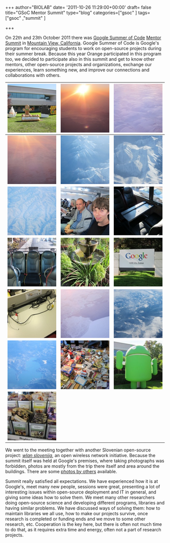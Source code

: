 +++
author="BIOLAB"
date= '2011-10-26 11:29:00+00:00'
draft= false
title="GSoC Mentor Summit"
type="blog"
categories=["gsoc" ]
tags=["gsoc" ,"summit" ]

+++

On 22th and 23th October 2011 there was [Google Summer of Code](https://code.google.com/soc/) [Mentor Summit](http://gsoc-wiki.osuosl.org/index.php/2011) in [Mountain View, California](http://en.wikipedia.org/wiki/Mountain_View,_California). Google Summer of Code is Google's program for encouraging students to work on open-source projects during their summer break. Because this year Orange participated in this program too, we decided to participate also in this summit and get to know other mentors, other open-source projects and organizations, exchange our experiences, learn something new, and improve our connections and collaborations with others.

| ![](/images/2011/12/31/img_1593_1.jpg__160x160_q95_crop-True_upscale-False.jpg) | ![](/images/2011/12/31/img_1538_1.jpg__160x160_q95_crop-True_upscale-False.jpg) | ![](/images/2011/12/31/img_1548_1.jpg__160x160_q95_crop-True_upscale-False.jpg) |
|---------------------------------------------------------------------------------|---------------------------------------------------------------------------------|---------------------------------------------------------------------------------|
| ![](/images/2011/12/31/img_1554_1.jpg__160x160_q95_crop-True_upscale-False.jpg) | ![](/images/2011/12/31/img_1559_1.jpg__160x160_q95_crop-True_upscale-False.jpg) | ![](/images/2011/12/31/img_1563_1.jpg__160x160_q95_crop-True_upscale-False.jpg) |
| ![](/images/2011/12/31/img_1569_1.jpg__160x160_q95_crop-True_upscale-False.jpg) | ![](/images/2011/12/31/img_1571_1.jpg__160x160_q95_crop-True_upscale-False.jpg) | ![](/images/2011/12/31/img_1578_1.jpg__160x160_q95_crop-True_upscale-False.jpg) |
| ![](/images/2011/12/31/img_1582_1.jpg__160x160_q95_crop-True_upscale-False.jpg) | ![](/images/2011/12/31/img_1592_1.jpg__160x160_q95_crop-True_upscale-False.jpg) | ![](/images/2011/12/31/img_1595_1.jpg__160x160_q95_crop-True_upscale-False.jpg) |
| ![](/images/2011/12/31/img_1596_1.jpg__160x160_q95_crop-True_upscale-False.jpg) | ![](/images/2011/12/31/img_1551_1.jpg__160x160_q95_crop-True_upscale-False.jpg) | ![](/images/2011/12/31/img_1567_1.jpg__160x160_q95_crop-True_upscale-False.jpg) |
| ![](/images/2011/12/31/img_1575_1.jpg__160x160_q95_crop-True_upscale-False.jpg) | ![](/images/2011/12/31/img_1591_1.jpg__160x160_q95_crop-True_upscale-False.jpg) | ![](/images/2011/12/31/img_1594_1.jpg__160x160_q95_crop-True_upscale-False.jpg) |
| ![](/images/2011/12/31/img_1597_1.jpg__160x160_q95_crop-True_upscale-False.jpg) |                                                                                 |                                                                                 |

We went to the meeting together with another Slovenian open-source project: _[wlan slovenija](http://wlan-si.net/)_, an open wireless network initiative. Because the summit itself was held at Google's premises, where taking photographs was forbidden, photos are mostly from the trip there itself and area around the buildings. There are some [photos by others](http://gsoc-wiki.osuosl.org/index.php/Photos_2011) available.

Summit really satisfied all expectations. We have experienced how it is at Google's, meet many new people, sessions were great, presenting a lot of interesting issues within open-source deployment and IT in general, and giving some ideas how to solve them. We meet many other researchers doing open-source science and developing different programs, libraries and having similar problems. We have discussed ways of solving them: how to maintain libraries we all use, how to make our projects survive, once research is completed or funding ends and we move to some other research, etc. Cooperation is the key here, but there is often not much time to do that, as it requires extra time and energy, often not a part of research projects.

